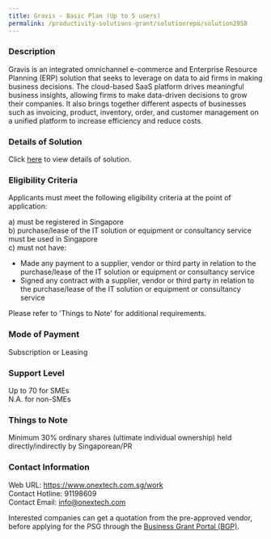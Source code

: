 ```yaml
---
title: Gravis - Basic Plan (Up to 5 users)
permalink: /productivity-solutions-grant/solutionrepo/solution2958
---
```


### Description

Gravis is an integrated omnichannel e-commerce and Enterprise Resource Planning (ERP) solution that seeks to leverage on data to aid firms in making business decisions. The cloud-based SaaS platform drives meaningful business insights, allowing firms to make data-driven decisions to grow their companies. It also brings together different aspects of businesses such as invoicing, product, inventory, order, and customer management on a unified platform to increase efficiency and reduce costs.

### Details of Solution

Click <a href='https://www.gobusiness.gov.sg/images/psg/OneXGroup_Desensitised_Annex_3_Part_1.pdf' target='_blank' rel='noopener'>here</a> to view details of solution.

### Eligibility Criteria

Applicants must meet the following eligibility criteria at the point of application:

a) must be registered in Singapore <br>
b) purchase/lease of the IT solution or equipment or consultancy service must be used in Singapore <br>
c) must not have:
- Made any payment to a supplier, vendor or third party in relation to the purchase/lease of the IT solution or equipment or consultancy service
- Signed any contract with a supplier, vendor or third party in relation to the purchase/lease of the IT solution or equipment or consultancy service

Please refer to 'Things to Note' for additional requirements.

### Mode of Payment
Subscription or Leasing

### Support Level
Up to 70 for SMEs <br>
N.A. for non-SMEs

### Things to Note
Minimum 30% ordinary shares (ultimate individual ownership) held directly/indirectly by Singaporean/PR

### Contact Information
Web URL: https://www.onextech.com.sg/work <br>Contact Hotline: 91198609 <br>Contact Email: info@onextech.com <br>

Interested companies can get a quotation from the pre-approved vendor, before applying for the PSG through the <a target='_blank' rel='noopener' href='https://www.businessgrants.gov.sg/'>Business Grant Portal (BGP)</a>.
